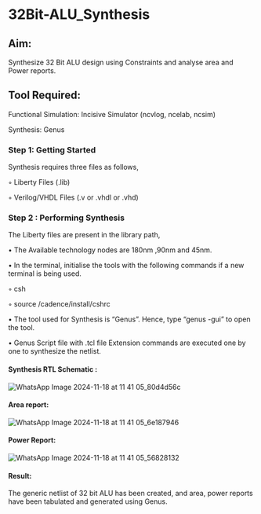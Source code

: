 # 32Bit-ALU_Synthesis

## Aim:

Synthesize 32 Bit ALU design using Constraints and analyse area and Power reports.

## Tool Required:

Functional Simulation: Incisive Simulator (ncvlog, ncelab, ncsim)

Synthesis: Genus

### Step 1: Getting Started

Synthesis requires three files as follows,

◦ Liberty Files (.lib)

◦ Verilog/VHDL Files (.v or .vhdl or .vhd)

### Step 2 : Performing Synthesis

The Liberty files are present in the library path,

• The Available technology nodes are 180nm ,90nm and 45nm.

• In the terminal, initialise the tools with the following commands if a new terminal is being
used.

◦ csh

◦ source /cadence/install/cshrc

• The tool used for Synthesis is “Genus”. Hence, type “genus -gui” to open the tool.

• Genus Script file with .tcl file Extension commands are executed one by one to synthesize the netlist.

#### Synthesis RTL Schematic :
![WhatsApp Image 2024-11-18 at 11 41 05_80d4d56c](https://github.com/user-attachments/assets/399e5bce-b13b-4071-bf23-2e1e3e8f833b)


#### Area report:
![WhatsApp Image 2024-11-18 at 11 41 05_6e187946](https://github.com/user-attachments/assets/9277e2ed-0dbe-4074-81c7-1fe547662ee2)

#### Power Report:
![WhatsApp Image 2024-11-18 at 11 41 05_56828132](https://github.com/user-attachments/assets/60d990e3-3cc1-4a52-a110-bfe04aacfb90)

#### Result: 

The generic netlist of 32 bit ALU  has been created, and area, power reports have been tabulated and generated using Genus.
